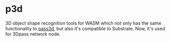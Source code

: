 # p3d
3D object shape recognition tools for WASM which not only has the same functionality to [pass3d](https://github.com/3Dpass/pass3d), but also it's compatible to Substrate. Now, it's used for 3Dpass network node. 
